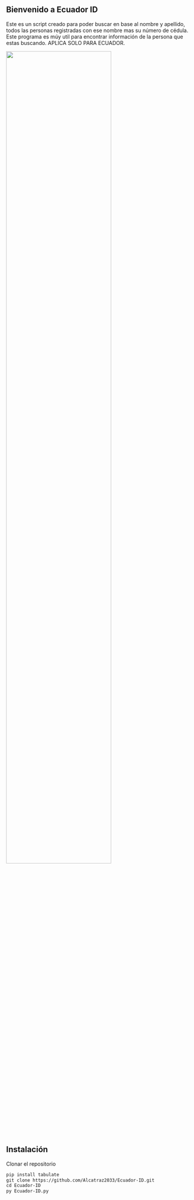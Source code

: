 ## Bienvenido a Ecuador ID

Este es un script creado para poder buscar en base al nombre y apellido, todos las personas registradas con ese nombre mas su número de cédula. Este programa es 
múy util para encontrar información de la persona que estas buscando. APLICA SOLO PARA ECUADOR.

<p align="left">
	<img src="https://i.imgur.com/wjPgSvH.png" width="75%" height="75%" align="">
</p>

## Instalación

Clonar el repositorio

```markdown
pip install tabulate
git clone https://github.com/Alcatraz2033/Ecuador-ID.git
cd Ecuador-ID
py Ecuador-ID.py
```
